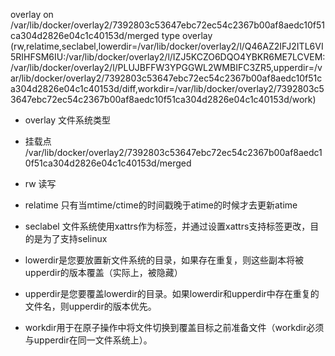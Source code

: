 overlay on /var/lib/docker/overlay2/7392803c53647ebc72ec54c2367b00af8aedc10f51ca304d2826e04c1c40153d/merged type overlay (rw,relatime,seclabel,lowerdir=/var/lib/docker/overlay2/l/Q46AZ2IFJ2ITL6VI5RIHFSM6IU:/var/lib/docker/overlay2/l/IZJ5KCZO6DQO4YBKR6ME7LCVEM:/var/lib/docker/overlay2/l/PLUJBFFW3YPGGWL2WMBIFC3ZR5,upperdir=/var/lib/docker/overlay2/7392803c53647ebc72ec54c2367b00af8aedc10f51ca304d2826e04c1c40153d/diff,workdir=/var/lib/docker/overlay2/7392803c53647ebc72ec54c2367b00af8aedc10f51ca304d2826e04c1c40153d/work)


- overlay 文件系统类型

- 挂载点 /var/lib/docker/overlay2/7392803c53647ebc72ec54c2367b00af8aedc10f51ca304d2826e04c1c40153d/merged 


- rw 读写
- relatime 只有当mtime/ctime的时间戳晚于atime的时候才去更新atime
- seclabel 文件系统使用xattrs作为标签，并通过设置xattrs支持标签更改，目的是为了支持selinux
- lowerdir是您要放置新文件系统的目录，如果存在重复，则这些副本将被upperdir的版本覆盖（实际上，被隐藏）
- upperdir是您要覆盖lowerdir的目录。如果lowerdir和upperdir中存在重复的文件名，则upperdir的版本优先。
- workdir用于在原子操作中将文件切换到覆盖目标之前准备文件（workdir必须与upperdir在同一文件系统上）。